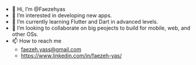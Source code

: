 - 👋 Hi, I’m @Faezehyas
- 👀 I’m interested in developing new apps.
- 🌱 I’m currently learning Flutter and Dart in advanced levels.
- 💞️ I’m looking to collaborate on big peojects to build for mobile, web, and other OSs.
- 📫 How to reach me 
  * faezeh.yass@gmail.com
  * https://www.linkedin.com/in/faezeh-yas/

<!---
Faezehyas/Faezehyas is a ✨ special ✨ repository because its `README.md` (this file) appears on your GitHub profile.
You can click the Preview link to take a look at your changes.
--->
